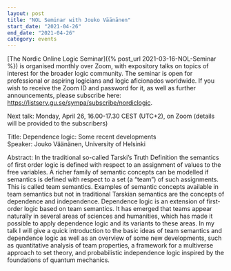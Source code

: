 ```yaml
---
layout: post
title: "NOL Seminar with Jouko Väänänen"
start_date: "2021-04-26"
end_date: "2021-04-26"
category: events
---
```

[The Nordic Online Logic Seminar]({% post_url 2021-03-16-NOL-Seminar %})
is organised monthly over Zoom, with expository talks on topics of interest for
the broader logic community. The seminar is open for professional or aspiring
logicians and logic aficionados worldwide. If you wish to receive the Zoom ID
and password for it, as well as further announcements, please subscribe here:
<https://listserv.gu.se/sympa/subscribe/nordiclogic>.

Next talk: Monday, April 26, 16.00-17.30 CEST (UTC+2), on Zoom (details will be
provided to the subscribers)

Title: Dependence logic: Some recent developments  
Speaker: Jouko Väänänen, University of Helsinki


Abstract: In the traditional so-called Tarski’s Truth Definition the semantics
of first order logic is defined with respect to an assignment of values to the
free variables. A richer family of semantic concepts can be modelled if
semantics is defined with respect to a set (a “team”) of such assignments. This
is called team semantics. Examples of semantic concepts available in team
semantics but not in traditional Tarskian semantics are the concepts of
dependence and independence. Dependence logic is an extension of first-order
logic based on team semantics. It has emerged that teams appear naturally in
several areas of sciences and humanities, which has made it possible to apply
dependence logic and its variants to these areas. In my talk I will give a quick
introduction to the basic ideas of team semantics and dependence logic as well
as an overview of some new developments, such as quantitative analysis of team
properties, a framework for a multiverse approach to set theory, and
probabilistic independence logic inspired by the foundations of quantum
mechanics.
